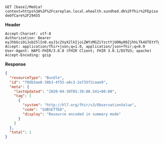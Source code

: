 `GET [base]/Media?context=https%3A%2F%2Fcareplan.local.ehealth.sundhed.dk%2Ffhir%2FEpisodeOfCare%2F29455`

__Header__
```
Accept-Charset: utf-8
Authorization: Bearer eyJhbGciOiJub25lIn0.eyJ1c2VyX2lkIjoiZWYzMGZiYzctYjU0Ny00ZjhhLTk4OTEtYTg1ZDEzOWI4N2U3IiwicmVhbG1fYWNjZXNzIjp7InJvbGVzIjpbIk1lZGlhLnNlYXJjaCIsIlF1ZXN0aW9ubmFpcmVSZXNwb25zZS5zZWFyY2giLCJPYnNlcnZhdGlvbi5zZWFyY2giXX0sInVzZXJfdHlwZSI6IlNZU1RFTSJ9.
Accept: application/fhir+json;q=1.0, application/json+fhir;q=0.9
User-Agent: HAPI-FHIR/3.8.0 (FHIR Client; FHIR 3.0.1/DSTU3; apache)
Accept-Encoding: gzip
```



__Response__
```json
{
  "resourceType": "Bundle",
  "id": "f8db3ae8-30b3-4f55-a8c3-2e735f2caae9",
  "meta": {
    "lastUpdated": "2020-04-30T05:39:08.541+00:00",
    "tag": [
      {
        "system": "http://hl7.org/fhir/v3/ObservationValue",
        "code": "SUBSETTED",
        "display": "Resource encoded in summary mode"
      }
    ]
  },
  "total": 1
}
```